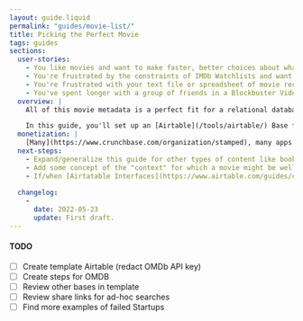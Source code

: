```yaml
---
layout: guide.liquid
permalink: "guides/movie-list/"
title: Picking the Perfect Movie
tags: guides
sections:
  user-stories:
    - You like movies and want to make faster, better choices about what to watch.
    - You're frustrated by the constraints of IMDb Watchlists and want to add your own comments (e.g. who recommended the movie and what they said).
    - You're frustrated with your text file or spreadsheet of movie recommendations, which have your own comments but none of the movie information (e.g. poster, ratings, genre, runtime).
    - You've spent longer with a group of friends in a Blockbuster Video deciding what to rent than you were going to spend actually watching the movie.
  overview: |
    All of this movie metadata is a perfect fit for a relational database, so all that's needed is one with a decent interface for viewing, adding, and updating the information.

    In this guide, you'll set up an [Airtable](/tools/airtable/) Base for keeping track of the movies you've seen and want to see. You'll then create both an Automation and an App for automatically updating the rows for each movie with metadata from the [Open Movie Database API](https://www.omdbapi.com/). Finally, you'll create a few other Tables, Views, and Forms, in Airtable to make your list easier and faster to use.
  monetization: |
    [Many](https://www.crunchbase.com/organization/stamped), many apps have tried to provide consumers with a platform for tracking this sort of data, but none have survived as standalone apps. The successful products generally offer this feature in support of their content offerings (e.g. the Netflix Watchlist, all of IDMb for Amazon) or bundle it alongside some other functionality (e.g. the Plex Watchlist), but these implementations are generally not robust and customizable. There probably just aren't enough people who want a tool this robust (i.e. complex).
  next-steps:
    - Expand/generalize this guide for other types of content like books, TV shows, music, and maybe places.
    - Add some concept of the "context" for which a movie might be well-suited – it's unclear where best to do this right now.
    - If/when [Airtatable Interfaces](https://www.airtable.com/guides/collaborate/getting-started-with-interface-designer) has matured enough, create a [card-based UI for choosing a movie](http://lehrblogger.com/2014/02/25/pick-a-card-any-card/). This may need another table of Searches, which would keep track of which movies have been considered and disuqalified for a particular potential viewing.
    
  changelog:
    -
      date: 2022-05-23
      update: First draft.
---
```


#### TODO

 - [ ] Create template Airtable (redact OMDb API key)
 - [ ] Create steps for OMDB
 - [ ] Review other bases in template
 - [ ] Review share links for ad-hoc searches
 - [ ] Find more examples of failed Startups

